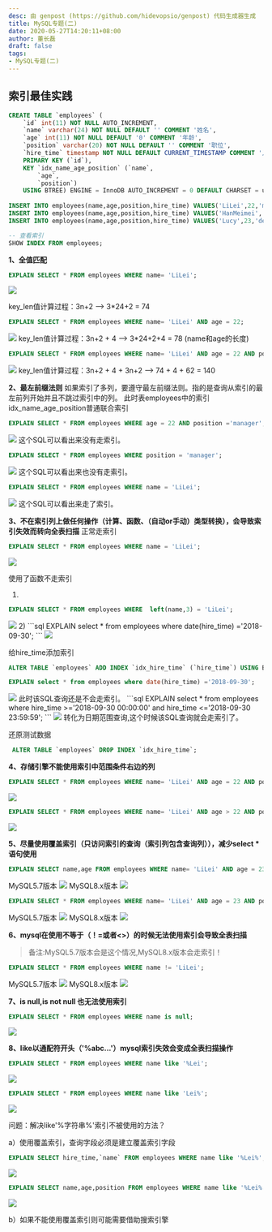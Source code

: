 ```yaml
---
desc: 由 genpost (https://github.com/hidevopsio/genpost) 代码生成器生成
title: MySQL专题(二)
date: 2020-05-27T14:20:11+08:00
author: 董长磊
draft: false
tags:
- MySQL专题(二)
---
```


## 索引最佳实践

```sql 
CREATE TABLE `employees` (
	`id` int(11) NOT NULL AUTO_INCREMENT,
	`name` varchar(24) NOT NULL DEFAULT '' COMMENT '姓名',
	`age` int(11) NOT NULL DEFAULT '0' COMMENT '年龄',
	`position` varchar(20) NOT NULL DEFAULT '' COMMENT '职位',
	`hire_time` timestamp NOT NULL DEFAULT CURRENT_TIMESTAMP COMMENT '入职时 间',
	PRIMARY KEY (`id`),
	KEY `idx_name_age_position` (`name`,
		`age`,
		`position`)
	USING BTREE) ENGINE = InnoDB AUTO_INCREMENT = 0 DEFAULT CHARSET = utf8 COMMENT = '员工记录表';
	
INSERT INTO employees(name,age,position,hire_time) VALUES('LiLei',22,'mana ger',NOW());
INSERT INTO employees(name,age,position,hire_time) VALUES('HanMeimei', 23,'dev',NOW());
INSERT INTO employees(name,age,position,hire_time) VALUES('Lucy',23,'dev',NOW());

-- 查看索引
SHOW INDEX FROM employees;
```

**1、全值匹配**

```sql 
EXPLAIN SELECT * FROM employees WHERE name= 'LiLei';
```
<img src="https://dongchanglei.top/images/quanzhi1.png">

key_len值计算过程：3n+2 --> 3*24+2 = 74

```sql 
EXPLAIN SELECT * FROM employees WHERE name= 'LiLei' AND age = 22;
```

<img src="https://dongchanglei.top/images/quanzhi2.png">
key_len值计算过程：3n+2 + 4 --> 3*24+2+4 = 78 (name和age的长度)

```sql 
EXPLAIN SELECT * FROM employees WHERE name= 'LiLei' AND age = 22 AND position ='manager';
```

<img src="https://dongchanglei.top/images/quanzhi3.png">
key_len值计算过程：3n+2 + 4 + 3n+2 --> 74 + 4 + 62 = 140

**2、最左前缀法则**
如果索引了多列，要遵守最左前缀法则。指的是查询从索引的最左前列开始并且不跳过索引中的列。
此时表employees中的索引idx_name_age_position普通联合索引
```sql 
EXPLAIN SELECT * FROM employees WHERE age = 22 AND position ='manager';
```
<img src="https://dongchanglei.top/images/zuoqianzhui1.png">
这个SQL可以看出来没有走索引。

```sql 
EXPLAIN SELECT * FROM employees WHERE position = 'manager';
```
<img src="https://dongchanglei.top/images/zuoqianzhui2.png">
这个SQL可以看出来也没有走索引。

```sql 
EXPLAIN SELECT * FROM employees WHERE name = 'LiLei';
```
<img src="https://dongchanglei.top/images/zuoqianzhui3.png">
这个SQL可以看出来走了索引。

**3、不在索引列上做任何操作（计算、函数、（自动or手动）类型转换），会导致索引失效而转向全表扫描**
正常走索引
```sql 
EXPLAIN SELECT * FROM employees WHERE name = 'LiLei';
```
<img src="https://dongchanglei.top/images/zuoqianzhui3.png">

使用了函数不走索引

1)
```sql 
EXPLAIN SELECT * FROM employees WHERE  left(name,3) = 'LiLei';
```
<img src="https://dongchanglei.top/images/zuoqianzhui4.png">
2)
```sql 
EXPLAIN select * from employees where date(hire_time) ='2018-09-30';
```
<img src="https://dongchanglei.top/images/zuoqianzhui5.png">

给hire_time添加索引
```sql 
ALTER TABLE `employees` ADD INDEX `idx_hire_time` (`hire_time`) USING BTREE ;

EXPLAIN select * from employees where date(hire_time) ='2018-09-30';
```
<img src="https://dongchanglei.top/images/zuoqianzhui5.png">
此时该SQL查询还是不会走索引。
```sql 
EXPLAIN select * from employees where hire_time >='2018-09-30 00:00:00' and hire_time <='2018-09-30 23:59:59'; 
```
<img src="https://dongchanglei.top/images/zuoqianzhui6.png">
转化为日期范围查询,这个时候该SQL查询就会走索引了。

还原测试数据
```sql 
 ALTER TABLE `employees` DROP INDEX `idx_hire_time`;
```

**4、存储引擎不能使用索引中范围条件右边的列**

```sql 
EXPLAIN SELECT * FROM employees WHERE name= 'LiLei' AND age = 22 AND position ='manager';
```
<img src="https://dongchanglei.top/images/suoyin1.png">

```sql 
EXPLAIN SELECT * FROM employees WHERE name= 'LiLei' AND age > 22 AND position ='manager';
```
<img src="https://dongchanglei.top/images/suoyin2.png">

**5、尽量使用覆盖索引（只访问索引的查询（索引列包含查询列）），减少select * 语句使用**
```sql 
EXPLAIN SELECT name,age FROM employees WHERE name= 'LiLei' AND age = 23 AND position ='manager';
```
MySQL5.7版本
<img src="https://dongchanglei.top/images/suoyin4.png">
MySQL8.x版本
<img src="https://dongchanglei.top/images/suoyin3.png">

```sql 
EXPLAIN SELECT * FROM employees WHERE name= 'LiLei' AND age = 23 AND position ='manager';
```
MySQL5.7版本
<img src="https://dongchanglei.top/images/suoyin6.png">
MySQL8.x版本
<img src="https://dongchanglei.top/images/suoyin5.png">

**6、mysql在使用不等于（！=或者<>）的时候无法使用索引会导致全表扫描**
> 备注:MySQL5.7版本会是这个情况,MySQL8.x版本会走索引！
```sql 
EXPLAIN SELECT * FROM employees WHERE name != 'LiLei';
```
MySQL5.7版本
<img src="https://dongchanglei.top/images/suoyin8.png">
MySQL8.x版本
<img src="https://dongchanglei.top/images/suoyin7.png">

**7、is null,is not null 也无法使用索引**

```sql 
EXPLAIN SELECT * FROM employees WHERE name is null;
```
<img src="https://dongchanglei.top/images/suoyin9.png">

**8、like以通配符开头（'%abc...'）mysql索引失效会变成全表扫描操作**

```sql 
EXPLAIN SELECT * FROM employees WHERE name like '%Lei';
```
<img src="https://dongchanglei.top/images/suoyin10.png">

```sql 
EXPLAIN SELECT * FROM employees WHERE name like 'Lei%';
```
<img src="https://dongchanglei.top/images/suoyin11.png">

问题：解决like'%字符串%'索引不被使用的方法？ 

a）使用覆盖索引，查询字段必须是建立覆盖索引字段

```sql 
EXPLAIN SELECT hire_time,`name` FROM employees WHERE name like '%Lei%';
```
<img src="https://dongchanglei.top/images/suoyin13.png">

```sql 
EXPLAIN SELECT name,age,position FROM employees WHERE name like '%Lei%';
```
<img src="https://dongchanglei.top/images/suoyin12.png">

b）如果不能使用覆盖索引则可能需要借助搜索引擎
